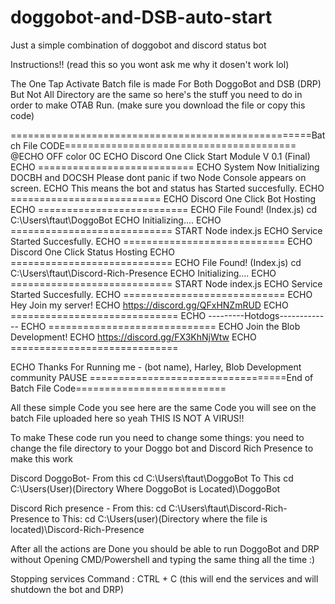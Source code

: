 # doggobot-and-DSB-auto-start
Just a simple combination of doggobot and discord status bot

Instructions!! (read this so you wont ask me why it dosen't work lol)

The One Tap Activate Batch file is made For Both DoggoBot and DSB (DRP) But Not All Directory are the same so here's the stuff you need to do in order to make OTAB Run.
(make sure you download the file or copy this code)

====================================================Batch File CODE========================================
@ECHO OFF 
color 0C
ECHO Discord One Click Start Module V 0.1 (Final)
ECHO ===========================
ECHO System Now Initializing DOCBH and DOCSH Please dont panic if two Node Console appears on screen.
ECHO This means the bot and status has Started succesfully.
ECHO ==========================
ECHO Discord One Click Bot Hosting
ECHO ==========================
ECHO File Found! (Index.js)
cd C:\Users\ftaut\DoggoBot
ECHO Initializing....
ECHO ============================
START Node index.js
ECHO Service Started Succesfully.
ECHO ============================
ECHO Discord One Click Status Hosting
ECHO ============================
ECHO File Found! (Index.js)
cd C:\Users\ftaut\Discord-Rich-Presence
ECHO Initializing....
ECHO ============================
START Node index.js
ECHO Service Started Succesfully.
ECHO ============================
ECHO Hey Join my server! 
ECHO https://discord.gg/QFxHNZmRUD
ECHO =============================
ECHO ---------Hotdogs-------------
ECHO =============================
ECHO Join the Blob Development!
ECHO https://discord.gg/FX3KhNjWtw
ECHO =============================

ECHO Thanks For Running me - (bot name), Harley, Blob Development community
PAUSE
==================================End of Batch File Code==========================

All these simple Code you see here are the same Code you will see on the batch File uploaded here so yeah THIS IS NOT A VIRUS!!

To make These code run you need to change some things: 
you need to change the file directory to your Doggo bot and Discord Rich Presence to make this work

Discord DoggoBot-
From this cd C:\Users\ftaut\DoggoBot
To This cd C:\Users\(User)\(Directory Where DoggoBot is Located)\DoggoBot

Discord Rich presence - 
From this: cd C:\Users\ftaut\Discord-Rich-Presence
to This: cd C:\Users\(user)\(Directory where the file is located)\Discord-Rich-Presence

After all the actions are Done you should be able to run DoggoBot and DRP without Opening CMD/Powershell and typing the same thing all the time :)

Stopping services Command : CTRL + C (this will end the services and will shutdown the bot and DRP)
